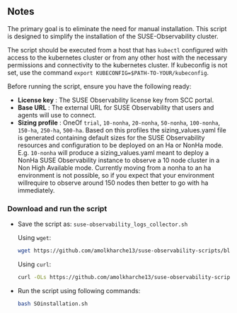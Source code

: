 ## Notes

The primary goal is to eliminate the need for manual installation.  This script is designed to simplify the installation of the SUSE-Observability cluster.  


The script should be executed from a host that has `kubectl` configured with access to the kubernetes cluster or from any other host with the necessary permissions and connectivity to the kubernetes cluster. 
If kubeconfig is not set, use the command `export KUBECONFIG=$PATH-TO-YOUR/kubeconfig`.

Before running the script, ensure you have the following ready:  
- **License key** : The SUSE Observability license key from SCC portal.
- **Base URL** : The external URL for SUSE Observability that users and agents will use to connect. 
- **Sizing profile** : OneOf `trial`, `10-nonha`, `20-nonha`, `50-nonha`, `100-nonha`, `150-ha`, `250-ha`, `500-ha`. Based on this profiles the sizing_values.yaml file is generated containing default sizes for the SUSE Observability resources and configuration to be deployed on an Ha or NonHa mode. E.g. `10-nonha` will produce a sizing_values.yaml meant to deploy a NonHa SUSE Observability instance to observe a 10 node cluster in a Non High Available mode. Currently moving from a nonha to an ha environment is not possible, so if you expect that your environment willrequire to observe around 150 nodes then better to go with ha immediately.

### Download and run the script
* Save the script as: `suse-observability_logs_collector.sh`

  Using `wget`:
    ```bash
    wget https://github.com/amolkharche13/suse-observability-scripts/blob/main/Installation/SOinstallation.sh
    ```
  Using `curl`:
    ```bash
    curl -OLs https://github.com/amolkharche13/suse-observability-scripts/blob/main/Installation/SOinstallation.sh
    ```
 
* Run the script using following commands:
  ```bash
  bash SOinstallation.sh
